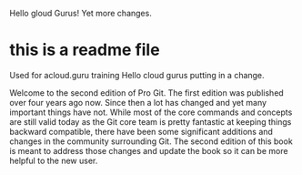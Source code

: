 Hello gloud Gurus! Yet more changes.


# this is a readme file
Used for acloud.guru training
Hello cloud gurus
putting in a change.

Welcome to the second edition of Pro Git. The first edition was published over
four years ago now. Since then a lot has changed and yet many important
things have not. While most of the core commands and concepts are still valid
today as the Git core team is pretty fantastic at keeping things backward compatible,
there have been some significant additions and changes in the community
surrounding Git. The second edition of this book is meant to address those
changes and update the book so it can be more helpful to the new user.

